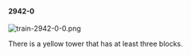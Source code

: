 #### 2942-0
![train-2942-0-0.png](https://github.com/lil-lab/nlvr/raw/master/nlvr/train/images/14/train-2942-0-0.png "train-2942-0-0.png")

There is a yellow tower that has at least three blocks.